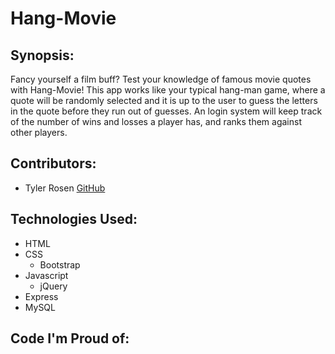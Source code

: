 # Hang-Movie

## Synopsis:

Fancy yourself a film buff? Test your knowledge of famous movie quotes with Hang-Movie! This app works like your typical hang-man game, where a quote will be randomly selected and it is up to the user to guess the letters in the quote before they run out of guesses. An login system will keep track of the number of wins and losses a player has, and ranks them against other players. 

## Contributors:

* Tyler Rosen [GitHub](https://github.com/TylerRosen)

## Technologies Used:

* HTML
* CSS
  * Bootstrap
* Javascript
  * jQuery
* Express
* MySQL
  
## Code I'm Proud of:

